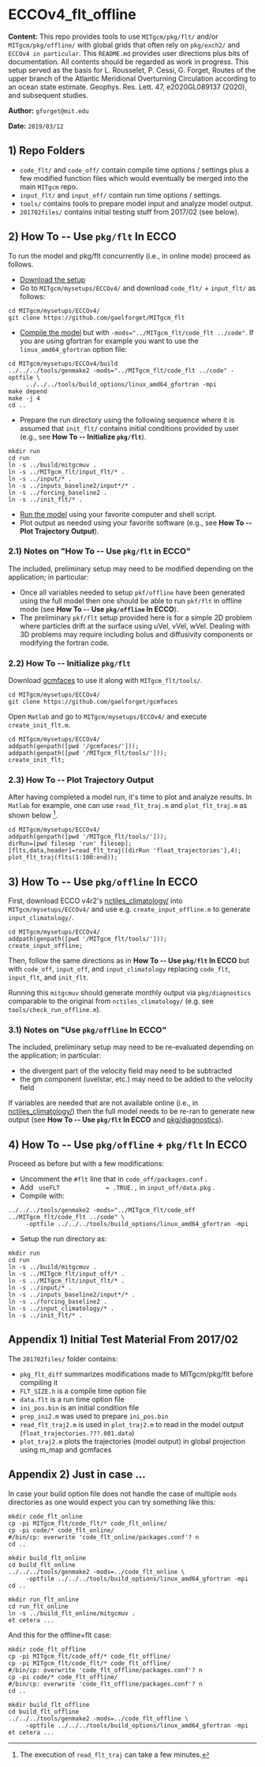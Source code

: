 # ECCOv4_flt_offline

**Content:** This repo provides tools to use `MITgcm/pkg/flt/` and/or `MITgcm/pkg/offline/` with global grids that often rely on `pkg/exch2/` and `ECCOv4 in particular`. This `README.md` provides user directions plus bits of documentation. All contents should be regarded as work in progress. This setup served as the basis for L. Rousselet, P. Cessi, G. Forget, Routes of the upper branch of the Atlantic Meridional Overturning Circulation according to an ocean state estimate. Geophys. Res. Lett. 47, e2020GL089137 (2020), and subsequent studies.

**Author:** `gforget@mit.edu`

**Date:** `2019/03/12`

## 1) Repo Folders

- `code_flt/` and `code_off/` contain compile time options / settings plus a few modified function files which would eventually be merged into the main `MITgcm` repo.
- `input_flt/` and `input_off/` contain run time options / settings.
- `tools/` contains tools to prepare model input and analyze model output.
- `201702files/` contains initial testing stuff from 2017/02 (see below).


## 2) How To -- Use `pkg/flt` In ECCO

To run the model and pkg/flt concurrently (i.e., in online mode) proceed as follows.

- [Download the setup](https://eccov4.readthedocs.io/en/latest/downloads.html)
- Go to `MITgcm/mysetups/ECCOv4/` and download `code_flt/` + `input_flt/` as follows:

```
cd MITgcm/mysetups/ECCOv4/
git clone https://github.com/gaelforget/MITgcm_flt
```

- [Compile the model](https://eccov4.readthedocs.io/en/latest/runs.html) but with `-mods="../MITgcm_flt/code_flt ../code"`. If you are using gfortran for example you want to use the `linux_amd64_gfortran` option file:

```
cd MITgcm/mysetups/ECCOv4/build
../../../tools/genmake2 -mods="../MITgcm_flt/code_flt ../code" -optfile \
     ../../../tools/build_options/linux_amd64_gfortran -mpi
make depend
make -j 4
cd ..
```

- Prepare the run directory using the following sequence where it is assumed that `init_flt/` contains initial conditions provided by user (e.g., see **How To -- Initialize `pkg/flt`**).

```
mkdir run
cd run
ln -s ../build/mitgcmuv .
ln -s ../MITgcm_flt/input_flt/* .
ln -s ../input/* .
ln -s ../inputs_baseline2/input*/* .
ln -s ../forcing_baseline2 .
ln -s ../init_flt/* .
```

- [Run the model](https://eccov4.readthedocs.io/en/latest/runs.html) using your favorite computer and shell script.
- Plot output as needed using your favorite software (e.g., see **How To -- Plot Trajectory Output**).

### 2.1) Notes on "How To -- Use `pkg/flt` in ECCO"

The included, preliminary setup may need to be modified depending on the application; in particular:

- Once all variables needed to setup `pkf/offline` have been generated using the full model then one should be able to run `pkf/flt` in offline mode (see **How To -- Use `pkg/offline` In ECCO**).
- The preliminary `pkf/flt` setup provided here is for a simple 2D problem where particles drift at the surface using uVel, vVel, wVel. Dealing with 3D problems may require including bolus and diffusivity components or modifying the fortran code.

### 2.2) How To -- Initialize `pkg/flt`

Download [gcmfaces](https://gcmfaces.readthedocs.io/en/latest/) to use it along with `MITgcm_flt/tools/`. 

```
cd MITgcm/mysetups/ECCOv4/
git clone https://github.com/gaelforget/gcmfaces
```

Open `Matlab` and go to `MITgcm/mysetups/ECCOv4/` and execute `create_init_flt.m`.

```
cd MITgcm/mysetups/ECCOv4/
addpath(genpath([pwd '/gcmfaces/']));
addpath(genpath([pwd '/MITgcm_flt/tools/']));
create_init_flt;
```

### 2.3) How To -- Plot Trajectory Output

After having completed a model run, it's time to plot and analyze results. In `Matlab` for example, one can use `read_flt_traj.m` and `plot_flt_traj.m` as shown below [^read_flt_traj]. 


```
cd MITgcm/mysetups/ECCOv4/
addpath(genpath([pwd '/MITgcm_flt/tools/']));
dirRun=[pwd filesep 'run' filesep];
[flts,data,header]=read_flt_traj([dirRun 'float_trajectories'],4);
plot_flt_traj(flts(1:100:end));
```

## 3) How To -- Use `pkg/offline` In ECCO

First, download ECCO v4r2's [nctiles_climatology/](https://eccov4.readthedocs.io/en/latest/downloads.html) into `MITgcm/mysetups/ECCOv4/` and use e.g. `create_input_offline.m` to generate `input_climatology/`. 

```
cd MITgcm/mysetups/ECCOv4/
addpath(genpath([pwd '/MITgcm_flt/tools/']));
create_input_offline;
```

Then, follow the same directions as in **How To -- Use `pkg/flt` In ECCO** but with `code_off`, `input_off`, and `input_climatology` replacing `code_flt`, `input_flt`, and `init_flt`. 

Running this `mitgcmuv` should generate monthly output via `pkg/diagnostics` comparable to the original from `nctiles_climatology/` (e.g. see `tools/check_run_offline.m`).

### 3.1) Notes on "Use `pkg/offline` In ECCO"

The included, preliminary setup may need to be re-evaluated depending on the application; in particular:

- the divergent part of the velocity field may need to be subtracted
- the gm component (uvelstar, etc.) may need to be added to the velocity field

If variables are needed that are not available online (i.e., in [nctiles_climatology/](https://eccov4.readthedocs.io/en/latest/downloads.html)) then the full model needs to be re-ran to generate new output (see **How To -- Use `pkg/flt` In ECCO** and [pkg/diagnostics](https://mitgcm.readthedocs.io/en/latest/outp_pkgs/outp_pkgs.html)).

## 4) How To -- Use `pkg/offline` + `pkg/flt` In ECCO

Proceed as before but with a few modifications:

- Uncomment the `#flt` line that in `code_off/packages.conf` . 
- Add ` useFLT             = .TRUE.,` in `input_off/data.pkg` .
- Compile with:

```
../../../tools/genmake2 -mods="../MITgcm_flt/code_off ../MITgcm_flt/code_flt ../code" \
     -optfile ../../../tools/build_options/linux_amd64_gfortran -mpi
```

- Setup the run directory as:

```
mkdir run
cd run
ln -s ../build/mitgcmuv .
ln -s ../MITgcm_flt/input_off/* .
ln -s ../MITgcm_flt/input_flt/* .
ln -s ../input/* .
ln -s ../inputs_baseline2/input*/* .
ln -s ../forcing_baseline2 .
ln -s ../input_climatology/* .
ln -s ../init_flt/* .
```


## Appendix 1) Initial Test Material From 2017/02


The `201702files/` folder contains:

- `pkg_flt_diff` summarizes modifications made to MITgcm/pkg/flt before compiling it
- `FLT_SIZE.h` is a compile time option file
- `data.flt` is a run time option file
- `ini_pos.bin` is an initial condition file
- `prep_ini2.m` was used to prepare `ini_pos.bin`
- `read_flt_traj2.m` is used in `plot_traj2.m` to read in the model output (`float_trajectories.???.001.data`)
- `plot_traj2.m` plots the trajectories (model output) in global projection using m_map and gcmfaces


## Appendix 2) Just in case ...

In case your build option file does not handle the case of multiple `mods` directories as one would expect you can try something like this:

```
mkdir code_flt_online
cp -pi MITgcm_flt/code_flt/* code_flt_online/
cp -pi code/* code_flt_online/
#/bin/cp: overwrite 'code_flt_online/packages.conf'? n
cd ..

mkdir build_flt_online
cd build_flt_online
../../../tools/genmake2 -mods=../code_flt_online \
     -optfile ../../../tools/build_options/linux_amd64_gfortran -mpi
cd ..

mkdir run_flt_online
cd run_flt_online
ln -s ../build_flt_online/mitgcmuv .
et cetera ...
```

And this for the offline+flt case:

```
mkdir code_flt_offline
cp -pi MITgcm_flt/code_off/* code_flt_offline/
cp -pi MITgcm_flt/code_flt/* code_flt_offline/
#/bin/cp: overwrite 'code_flt_offline/packages.conf'? n
cp -pi code/* code_flt_offline/
#/bin/cp: overwrite 'code_flt_offline/packages.conf'? n
cd ..

mkdir build_flt_offline
cd build_flt_offline
../../../tools/genmake2 -mods=../code_flt_offline \
     -optfile ../../../tools/build_options/linux_amd64_gfortran -mpi
et cetera ...     
```

[^read_flt_traj]: The execution of `read_flt_traj` can take a few minutes.
